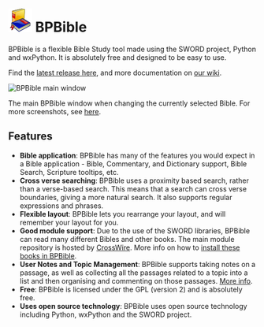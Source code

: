 # ![BPBible logo](graphics/bible-48x48.png) BPBible

BPBible is a flexible Bible Study tool made using the SWORD project, Python and wxPython.  It is absolutely free and designed to be easy to use.

Find the [latest release here](https://github.com/bpbible/bpbible/releases/), and more documentation on [our
wiki](https://github.com/bpbible/bpbible/wiki/).

![BPBible main window](https://github.com/bpbible/bpbible/wiki/screenshots/bpbible_book_selector_dropdown.png)

The main BPBible window when changing the currently selected Bible.
For more screenshots, see [here](wiki/Screenshots).

## Features
* **Bible application**: BPBible has many of the features you would expect in a Bible application - Bible, Commentary, and Dictionary support, Bible Search, Scripture tooltips, etc.
* **Cross verse searching**: BPBible uses a proximity based search, rather than a verse-based search.  This means that a search can cross verse boundaries, giving a more natural search. It also supports regular expressions and phrases.
* **Flexible layout**: BPBible lets you rearrange your layout, and will remember your layout for you.
* **Good module support**: Due to the use of the SWORD libraries, BPBible can read many different Bibles and other books.  The main module repository is hosted by [CrossWire](http://www.crosswire.org/sword/modules/index.jsp).  More info on how to [install these books in BPBible](https://github.com/bpbible/bpbible/wiki/Installing-Books).
* **User Notes and Topic Management**: BPBible supports taking notes on a passage, as well as collecting all the passages related to a topic into a list and then organising and commenting on those passages.  [More info](https://github.com/bpbible/bpbible/wiki/User-Notes).
* **Free**: BPBible is licensed under the GPL (version 2) and is absolutely free.
* **Uses open source technology**: BPBible uses open source technology including Python, wxPython and the SWORD project.
